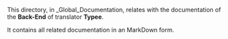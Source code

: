 This directory, in _Global_Documentation, relates with the documentation of 
the **Back-End** of translator **Typee**.

It contains all related documentation in an MarkDown form.
